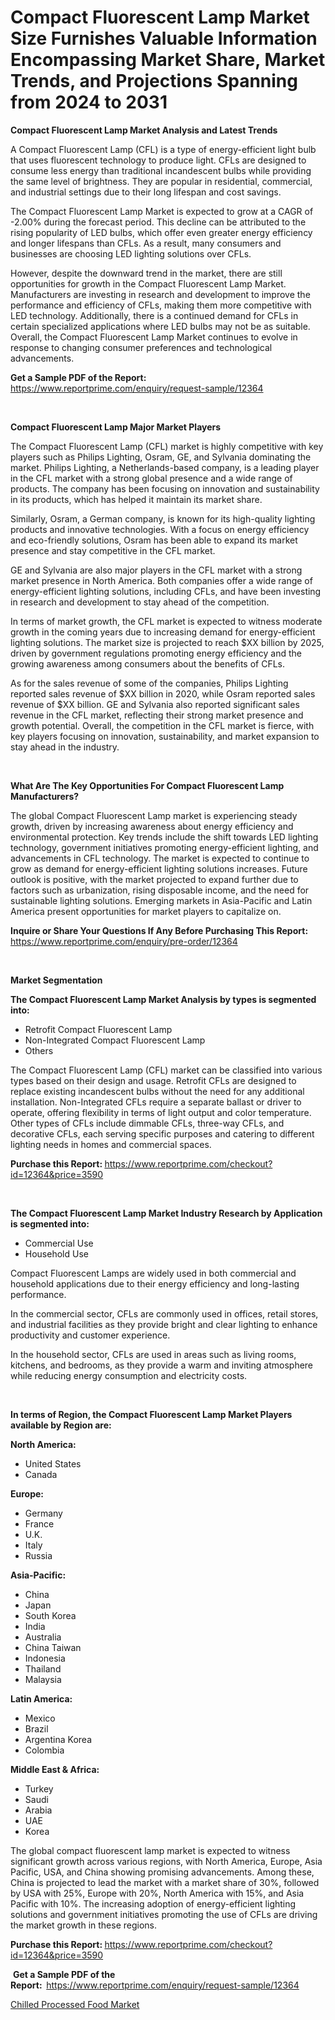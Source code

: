 <p><h1>Compact Fluorescent Lamp Market Size Furnishes Valuable Information Encompassing Market Share, Market Trends, and Projections Spanning from 2024 to 2031</h1></p><p><strong>Compact Fluorescent Lamp Market Analysis and Latest Trends</strong></p>
<p><p>A Compact Fluorescent Lamp (CFL) is a type of energy-efficient light bulb that uses fluorescent technology to produce light. CFLs are designed to consume less energy than traditional incandescent bulbs while providing the same level of brightness. They are popular in residential, commercial, and industrial settings due to their long lifespan and cost savings.</p><p>The Compact Fluorescent Lamp Market is expected to grow at a CAGR of -2.00% during the forecast period. This decline can be attributed to the rising popularity of LED bulbs, which offer even greater energy efficiency and longer lifespans than CFLs. As a result, many consumers and businesses are choosing LED lighting solutions over CFLs.</p><p>However, despite the downward trend in the market, there are still opportunities for growth in the Compact Fluorescent Lamp Market. Manufacturers are investing in research and development to improve the performance and efficiency of CFLs, making them more competitive with LED technology. Additionally, there is a continued demand for CFLs in certain specialized applications where LED bulbs may not be as suitable. Overall, the Compact Fluorescent Lamp Market continues to evolve in response to changing consumer preferences and technological advancements.</p></p>
<p><strong>Get a Sample PDF of the Report:&nbsp;</strong> <a href="https://www.reportprime.com/enquiry/request-sample/12364">https://www.reportprime.com/enquiry/request-sample/12364</a></p>
<p>&nbsp;</p>
<p><strong>Compact Fluorescent Lamp Major Market Players</strong></p>
<p><p>The Compact Fluorescent Lamp (CFL) market is highly competitive with key players such as Philips Lighting, Osram, GE, and Sylvania dominating the market. Philips Lighting, a Netherlands-based company, is a leading player in the CFL market with a strong global presence and a wide range of products. The company has been focusing on innovation and sustainability in its products, which has helped it maintain its market share.</p><p>Similarly, Osram, a German company, is known for its high-quality lighting products and innovative technologies. With a focus on energy efficiency and eco-friendly solutions, Osram has been able to expand its market presence and stay competitive in the CFL market.</p><p>GE and Sylvania are also major players in the CFL market with a strong market presence in North America. Both companies offer a wide range of energy-efficient lighting solutions, including CFLs, and have been investing in research and development to stay ahead of the competition.</p><p>In terms of market growth, the CFL market is expected to witness moderate growth in the coming years due to increasing demand for energy-efficient lighting solutions. The market size is projected to reach $XX billion by 2025, driven by government regulations promoting energy efficiency and the growing awareness among consumers about the benefits of CFLs.</p><p>As for the sales revenue of some of the companies, Philips Lighting reported sales revenue of $XX billion in 2020, while Osram reported sales revenue of $XX billion. GE and Sylvania also reported significant sales revenue in the CFL market, reflecting their strong market presence and growth potential. Overall, the competition in the CFL market is fierce, with key players focusing on innovation, sustainability, and market expansion to stay ahead in the industry.</p></p>
<p>&nbsp;</p>
<p><strong>What Are The Key Opportunities For Compact Fluorescent Lamp Manufacturers?</strong></p>
<p><p>The global Compact Fluorescent Lamp market is experiencing steady growth, driven by increasing awareness about energy efficiency and environmental protection. Key trends include the shift towards LED lighting technology, government initiatives promoting energy-efficient lighting, and advancements in CFL technology. The market is expected to continue to grow as demand for energy-efficient lighting solutions increases. Future outlook is positive, with the market projected to expand further due to factors such as urbanization, rising disposable income, and the need for sustainable lighting solutions. Emerging markets in Asia-Pacific and Latin America present opportunities for market players to capitalize on.</p></p>
<p><strong>Inquire or Share Your Questions If Any Before Purchasing This Report:</strong> <a href="https://www.reportprime.com/enquiry/pre-order/12364">https://www.reportprime.com/enquiry/pre-order/12364</a></p>
<p>&nbsp;</p>
<p><strong>Market Segmentation</strong></p>
<p><strong>The Compact Fluorescent Lamp Market Analysis by types is segmented into:</strong></p>
<p><ul><li>Retrofit Compact Fluorescent Lamp</li><li>Non-Integrated Compact Fluorescent Lamp</li><li>Others</li></ul></p>
<p><p>The Compact Fluorescent Lamp (CFL) market can be classified into various types based on their design and usage. Retrofit CFLs are designed to replace existing incandescent bulbs without the need for any additional installation. Non-Integrated CFLs require a separate ballast or driver to operate, offering flexibility in terms of light output and color temperature. Other types of CFLs include dimmable CFLs, three-way CFLs, and decorative CFLs, each serving specific purposes and catering to different lighting needs in homes and commercial spaces.</p></p>
<p><strong>Purchase this Report:&nbsp;</strong><a href="https://www.reportprime.com/checkout?id=12364&price=3590">https://www.reportprime.com/checkout?id=12364&price=3590</a></p>
<p>&nbsp;</p>
<p><strong>The Compact Fluorescent Lamp Market Industry Research by Application is segmented into:</strong></p>
<p><ul><li>Commercial Use</li><li>Household Use</li></ul></p>
<p><p>Compact Fluorescent Lamps are widely used in both commercial and household applications due to their energy efficiency and long-lasting performance. </p><p>In the commercial sector, CFLs are commonly used in offices, retail stores, and industrial facilities as they provide bright and clear lighting to enhance productivity and customer experience.</p><p>In the household sector, CFLs are used in areas such as living rooms, kitchens, and bedrooms, as they provide a warm and inviting atmosphere while reducing energy consumption and electricity costs.</p></p>
<p>&nbsp;</p>
<p><strong>In terms of Region, the Compact Fluorescent Lamp Market Players available by Region are:</strong></p>
<p>
    <p> <strong> North America: </strong>
        <ul>
            <li>United States</li>
            <li>Canada</li>
        </ul>
        </p> 
    <p> <strong> Europe: </strong>
        <ul>
            <li>Germany</li>
            <li>France</li>
            <li>U.K.</li>
            <li>Italy</li>
            <li>Russia</li>
        </ul>
        </p> 
    <p> <strong> Asia-Pacific: </strong>
        <ul>
            <li>China</li>
            <li>Japan</li>
            <li>South Korea</li>
            <li>India</li>
            <li>Australia</li>
            <li>China Taiwan</li>
            <li>Indonesia</li>
            <li>Thailand</li>
            <li>Malaysia</li>
        </ul>
        </p> 
    <p> <strong> Latin America: </strong>
        <ul>
            <li>Mexico</li>
            <li>Brazil</li>
            <li>Argentina Korea</li>
            <li>Colombia</li>
        </ul>
        </p> 
    <p> <strong> Middle East & Africa: </strong>
        <ul>
            <li>Turkey</li>
            <li>Saudi</li>
            <li>Arabia</li>
            <li>UAE</li>
            <li>Korea</li>
        </ul>
    </p>
    </p>
<p><p>The global compact fluorescent lamp market is expected to witness significant growth across various regions, with North America, Europe, Asia Pacific, USA, and China showing promising advancements. Among these, China is projected to lead the market with a market share of 30%, followed by USA with 25%, Europe with 20%, North America with 15%, and Asia Pacific with 10%. The increasing adoption of energy-efficient lighting solutions and government initiatives promoting the use of CFLs are driving the market growth in these regions.</p></p>
<p><strong>Purchase this Report: </strong><a href="https://www.reportprime.com/checkout?id=12364&price=3590">https://www.reportprime.com/checkout?id=12364&price=3590</a></p>
<p>&nbsp;<strong>Get a Sample PDF of the Report:&nbsp;&nbsp;</strong><a href="https://www.reportprime.com/enquiry/request-sample/12364">https://www.reportprime.com/enquiry/request-sample/12364</a></p>
<p><strong></strong></p>
<p><p><a href="https://github.com/kosella/Market-Research-Report-List-2/blob/main/chilled-processed-food-market.md">Chilled Processed Food Market</a></p></p>